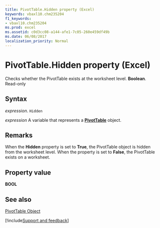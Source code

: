```yaml
---
title: PivotTable.Hidden property (Excel)
keywords: vbaxl10.chm235204
f1_keywords:
- vbaxl10.chm235204
ms.prod: excel
ms.assetid: c0d3cc08-a144-afe1-7c05-260e459df49b
ms.date: 06/08/2017
localization_priority: Normal
---
```



# PivotTable.Hidden property (Excel)

Checks whether the PivotTable exists at the worksheet level.  **Boolean**. Read-only


## Syntax

_expression_. `Hidden`

_expression_ A variable that represents a **[PivotTable](Excel.PivotTable.md)** object.


## Remarks

When the  **Hidden** property is set to **True**, the PivotTable object is hidden from the worksheet level. When the property is set to **False**, the PivotTable exists on a worksheet.


## Property value

 **BOOL**


## See also


[PivotTable Object](Excel.PivotTable.md)

[!include[Support and feedback](~/includes/feedback-boilerplate.md)]